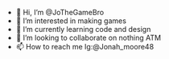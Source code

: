 - 👋 Hi, I’m @JoTheGameBro
- 👀 I’m interested in making games
- 🌱 I’m currently learning code and design
- 💞️ I’m looking to collaborate on nothing ATM
- 📫 How to reach me Ig:@Jonah_moore48

<!---
JoTheGameBro/is a ✨ special ✨ repository because its `README.md` (this file) appears on your GitHub profile.
You can click the Preview link to take a look at your changes.
--->
